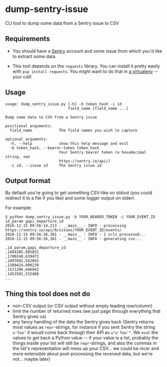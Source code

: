 # dump-sentry-issue
CLI tool to dump some data from a Sentry issue to CSV


## Requirements

- You should have a [Sentry](https://sentry.io) account and some issue from which you'd like to extract some data.

- This tool depends on the `requests` library. You can install it pretty easily with `pip install requests`. You might want to do that in [a virtualenv](http://docs.python-guide.org/en/latest/dev/virtualenvs/) -- your call!

## Usage

```
usage: dump_sentry_issue.py [-h] -b token_hash -i id
                            field_name [field_name ...]

Dump some data to CSV from a Sentry issue

positional arguments:
  field_name            The field names you wish to capture

optional arguments:
  -h, --help            show this help message and exit
  -b token_hash, --bearer-token token_hash
                        Your Sentry bearer token (a hexadecimal string, see
                        https://sentry.io/api/)
  -i id, --issue id     The Sentry issue id
```

## Output format

By default you're going to get something CSV-like on stdout (you could redirect it to a file if you like) and some logger output on stderr.

For example:

```
$ python dump_sentry_issue.py -b YOUR_BEARER_TOKEN -i YOUR_EVENT_ID id_param gapi_departure_id
2016-12-15 09:56:14,213 - __main__ - INFO - processing https://sentry.io/api/0/issues/YOUR_EVENT_ID/events/
2016-12-15 09:56:16,361 - __main__ - INFO - 1 urls processed...
2016-12-15 09:56:16,361 - __main__ - INFO - generating csv...

,id_param,gapi_departure_id
,1484285,605831
,1700248,639472
,1497602,542842
,1380424,600239
,1571296,646942
,1452581,532488
...
```

## Thing this tool does not do

- non-CSV output (or CSV output without empty leading row/column)
- limit the number of returned rows (we just page through everything that Sentry gives us)
- any fancy handling of the data the Sentry gives back (Sentry returns most values as `repr`-strings, for instance if you sent Sentry the string `u'foo'` it would come back through their API as `u"u'foo'"`. We `eval` the values to get back a Python value -- if your value is a list, probably the things inside your list will still be `repr`-strings, and also the commas in the list's representation will mess up your CSV... we could be nicer and more extensible about post-processing the received data, but we're not... maybe later)
